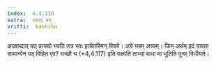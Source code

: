 ```yaml
---
index:  4.4.116
sutra:  अग्राद् यत्
vritti:  kashika 
---
```


अग्रशब्दात् यत् प्रत्ययो भवति तत्र भवः इत्येतस्मिन् विषये। अग्रे भवम् अग्र्यम्। किम् अर्थम् इदं यावता सामान्येन यद् विहित एव? घच्छौ च (*4,4.117) इति वक्ष्यति ताभ्यां बाधा मा भूतिति पुनर् विधीयते।

